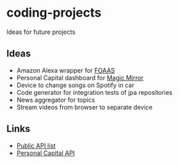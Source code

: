 # coding-projects
Ideas for future projects

## Ideas
- Amazon Alexa wrapper for [FOAAS](https://www.foaas.com/)
- Personal Capital dashboard for [Magic Mirror](https://github.com/MichMich/MagicMirror)
- Device to change songs on Spotify in car
- Code generator for integration tests of jpa repositories
- News aggregator for topics
- Stream videos from browser to separate device

## Links
- [Public API list](https://github.com/public-apis/public-apis)
- [Personal Capital API](https://github.com/haochi/personalcapital)
